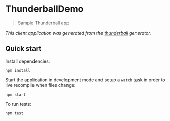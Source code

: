 # ThunderballDemo
> Sample Thunderball app

_This client application was generated from the [thunderball](https://github.com/angieslist/thunderball.io) generator._

## Quick start
Install dependencies:
```
npm install
```
Start the application in development mode and setup a `watch` task in order to live recompile when files change:
```
npm start
```
To run tests:
```
npm test
```
